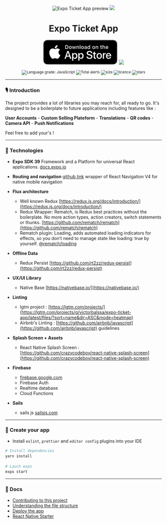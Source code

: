 
<div align="center">
  <img src="https://repository-images.githubusercontent.com/315513657/9d256300-2f59-11eb-9701-6365533ea2b0" alt="Expo Ticket App preview" width="500" />
  <img src="https://i.imgur.com/rLwjEbY.gif" height=250 />
  <p></p>
  <h1>Expo Ticket App</h1>
  <p></p>
  <p></p>
    <div>
        <a href="https://apps.apple.com/us/app/h2t/id1502288567"><img src="documentation/apple.svg" /></a>
        <a href="https://play.google.com/store/apps/details?id=club.h2t.app"><img src="https://lh3.googleusercontent.com/qF9r3ZjtgG-qyHdmjecArtKiulz1gmwL_xl9R3_fzk6igSeoN0wYbJSKEX5d_fxJRwYZJpHbqcLB3i9atl-9dOfUl9an7U43TfZ9PtQ=s0" width=138 /></a>
    </div>
    <p></p>
  <sup>

![Language grade: JavaScript](https://img.shields.io/lgtm/grade/javascript/github/victorbalssa/expo-ticket-app?style=for-the-badge)
![Total alerts](https://img.shields.io/lgtm/alerts/g/victorbalssa/expo-ticket-app?style=for-the-badge)
![size](https://img.shields.io/github/repo-size/victorbalssa/expo-ticket-app?style=for-the-badge)
![licence](https://img.shields.io/github/license/victorbalssa/expo-ticket-app?style=for-the-badge)
![stars](https://img.shields.io/github/stars/victorbalssa/expo-ticket-app?style=for-the-badge)

  </sup>
</div>


---


### 🎙 Introduction

The project provides a lot of libraries you may reach for, all ready to go.
It's designed to be a boilerplate to future applications including features like :

__User Accounts__ - __Custom Selling Plateform__  - __Translations__ - __QR codes__ - __Camera API__ - __Push Notifications__

Feel free to add your's !

---


### 📡 Technologies

- __Expo SDK 39__ Framework and a Platform for universal React applications.  [docs.expo.io](https://docs.expo.io/)

- __Routing and navigation__ [github link](https://github.com/aksonov/react-native-router-flux) wrapper of React Navigation V4 for native mobile navigation

- __Flux architecture__
    - Well known Redux [https://redux.js.org/docs/introduction/](https://redux.js.org/docs/introduction/)
    - Redux Wrapper: Rematch, is Redux best practices without the boilerplate. No more action types, action creators, switch statements or thunks. [https://github.com/rematch/rematch](https://github.com/rematch/rematch)
    - Rematch plugin: Loading, adds automated loading indicators for effects, so you don’t need to manage state like loading: true by yourself. [@rematch/loading](https://rematch.netlify.app/#/plugins/loading)
- __Offline Data__
    - Redux Persist [https://github.com/rt2zz/redux-persist](https://github.com/rt2zz/redux-persist)
- __UX/UI Library__
    - Native Base [https://nativebase.io/](https://nativebase.io/)
- __Linting__
    - lgtm project : [https://lgtm.com/projects/](https://lgtm.com/projects/g/victorbalssa/expo-ticket-app/latest/files/?sort=name&dir=ASC&mode=heatmap)
    - Airbnb's Linting : [https://github.com/airbnb/javascript](https://github.com/airbnb/javascript) guidelines
- __Splash Screen + Assets__
    - React Native Splash Screen : [https://github.com/crazycodeboy/react-native-splash-screen](https://github.com/crazycodeboy/react-native-splash-screen)
- __Firebase__
    - [firebase.google.com](http://firebase.google.com/)
    - Firebase Auth
    - Realtime database
    - Cloud Functions
- __Sails__
    - sails js [sailsjs.com](https://sailsjs.com/)
    

---


### 🚀 Create your app

 - Install `eslint`, `prettier` and `editor config` plugins into your IDE

```bash
# Install dependencies
yarn install

# Lauch expo
expo start
```
----

### 📖 Docs

- [Contributing to this project](documentation/contributing.md)
- [Understanding the file structure](documentation/file.md)
- [Deploy the app](documentation/deploy.md)
- [React Native Starter](https://github.com/mcnamee/react-native-expo-starter-kit)
